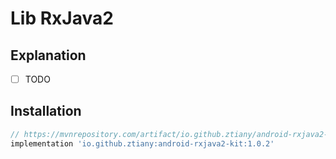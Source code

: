 # Lib RxJava2

## Explanation

- [ ] TODO

## Installation

```groovy
// https://mvnrepository.com/artifact/io.github.ztiany/android-rxjava2-kit
implementation 'io.github.ztiany:android-rxjava2-kit:1.0.2'
```
